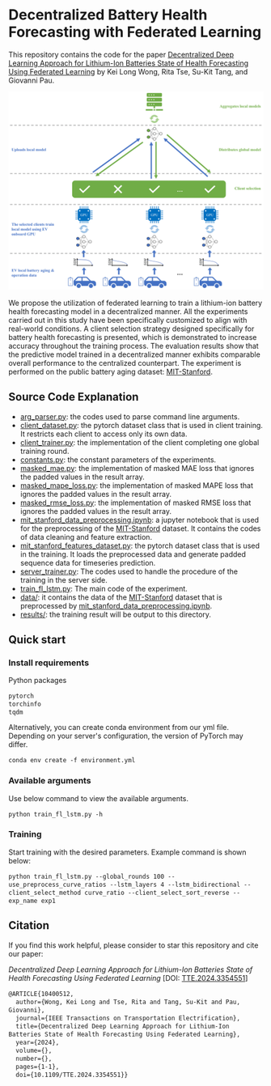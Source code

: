 # Decentralized Battery Health Forecasting with Federated Learning

This repository contains the code for the paper [Decentralized Deep Learning Approach for Lithium-Ion Batteries State of Health Forecasting Using Federated Learning](https://ieeexplore.ieee.org/document/10400512/) by Kei Long Wong, Rita Tse, Su-Kit Tang, and Giovanni Pau.

<!-- ![Decentralized platform training overview](./fl_platform_overview.png) -->
<p align="center">
  <img src="./fl_platform_overview.png" width="600">
</p>

We propose the utilization of federated learning to train a lithium-ion battery health forecasting model in a decentralized manner.
All the experiments carried out in this study have been specifically customized to align with real-world conditions.
A client selection strategy designed specifically for battery health forecasting is presented, which is demonstrated to increase accuracy throughout the training process.
The evaluation results show that the predictive model trained in a decentralized manner exhibits comparable overall performance to the centralized counterpart.
The experiment is performed on the public battery aging dataset: [MIT-Stanford](https://data.matr.io/1/projects/5c48dd2bc625d700019f3204).

## Source Code Explanation

- [arg_parser.py](arg_parser.py): the codes used to parse command line arguments.
- [client_dataset.py](client_dataset.py): the pytorch dataset class that is used in client training. It restricts each client to access only its own data.
- [client_trainer.py](client_trainer.py): the implementation of the client completing one global training round.
- [constants.py](constants.py): the constant parameters of the experiments.
- [masked_mae.py](masked_mae.py): the implementation of masked MAE loss that ignores the padded values in the result array.
- [masked_mape_loss.py](masked_mape_loss.py): the implementation of masked MAPE loss that ignores the padded values in the result array.
- [masked_rmse_loss.py](masked_rmse_loss.py): the implementation of masked RMSE loss that ignores the padded values in the result array.
- [mit_stanford_data_preprocessing.ipynb](mit_stanford_data_preprocessing.ipynb): a jupyter notebook that is used for the preprocessing of the [MIT-Stanford](https://data.matr.io/1/projects/5c48dd2bc625d700019f3204) dataset. It contains the codes of data cleaning and feature extraction.
- [mit_stanford_features_dataset.py](mit_stanford_features_dataset.py): the pytorch dataset class that is used in the training. It loads the preprocessed data and generate padded sequence data for timeseries prediction.
- [server_trainer.py](server_trainer.py): The codes used to handle the procedure of the training in the server side.
- [train_fl_lstm.py](train_fl_lstm.py): The main code of the experiment.
- [data/](data/): it contains the data of the [MIT-Stanford](https://data.matr.io/1/projects/5c48dd2bc625d700019f3204) dataset that is preprocessed by [mit_stanford_data_preprocessing.ipynb](mit_stanford_data_preprocessing.ipynb).
- [results/](results/): the training result will be output to this directory.

## Quick start

### Install requirements

Python packages
```
pytorch
torchinfo
tqdm
```

Alternatively, you can create conda environment from our yml file. Depending on your server's configuration, the version of PyTorch may differ.
```
conda env create -f environment.yml
```

### Available arguments

Use below command to view the available arguments.

```
python train_fl_lstm.py -h
```

### Training

Start training with the desired parameters. Example command is shown below:

```
python train_fl_lstm.py --global_rounds 100 --use_preprocess_curve_ratios --lstm_layers 4 --lstm_bidirectional --client_select_method curve_ratio --client_select_sort_reverse --exp_name exp1
```

## Citation

If you find this work helpful, please consider to star this repository and cite our paper:

*Decentralized Deep Learning Approach for Lithium-Ion Batteries State of Health Forecasting Using Federated Learning* [DOI: [TTE.2024.3354551](https://doi.org/10.1109/TTE.2024.3354551)]

```
@ARTICLE{10400512,
  author={Wong, Kei Long and Tse, Rita and Tang, Su-Kit and Pau, Giovanni},
  journal={IEEE Transactions on Transportation Electrification}, 
  title={Decentralized Deep Learning Approach for Lithium-Ion Batteries State of Health Forecasting Using Federated Learning}, 
  year={2024},
  volume={},
  number={},
  pages={1-1},
  doi={10.1109/TTE.2024.3354551}}
```
